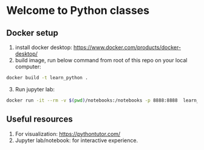 # Welcome to Python classes
## Docker setup
1. install docker desktop: https://www.docker.com/products/docker-desktop/
2. build image, run below command from root of this repo on your local computer:
```bash
docker build -t learn_python .
```
3. Run jupyter lab:
```bash
docker run -it --rm -v $(pwd)/notebooks:/notebooks -p 8888:8888  learn_python /bin/sh -c "jupyter lab --ip=0.0.0.0 --no-browser --allow-root"
```

## Useful resources
1. For visualization: https://pythontutor.com/
2. Jupyter lab/notebook: for interactive experience.